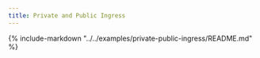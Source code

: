 ```yaml
---
title: Private and Public Ingress
---
```


{%
   include-markdown "../../examples/private-public-ingress/README.md"
%}
